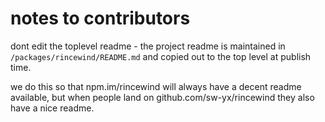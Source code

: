 # notes to contributors

dont edit the toplevel readme - the project readme is maintained in `/packages/rincewind/README.md` and copied out to the top level at publish time.

we do this so that npm.im/rincewind will always have a decent readme available, but when people land on github.com/sw-yx/rincewind they also have a nice readme.
